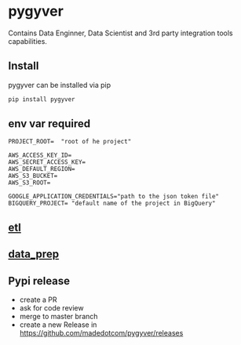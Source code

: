 #  pygyver

Contains Data Enginner, Data Scientist and 3rd party integration tools capabilities.

## Install
pygyver can be installed via pip

```python 
pip install pygyver
```


## env var required

```
PROJECT_ROOT=  "root of he project"

AWS_ACCESS_KEY_ID=
AWS_SECRET_ACCESS_KEY=
AWS_DEFAULT_REGION=
AWS_S3_BUCKET=
AWS_S3_ROOT=

GOOGLE_APPLICATION_CREDENTIALS="path to the json token file"
BIGQUERY_PROJECT= "default name of the project in BigQuery"

```

## [etl](../master/pygyver/etl/README.md)

## [data_prep](../master/pygyver/data_prep/README.md)


## Pypi release

- create a PR
- ask for code review
- merge to master branch
- create a new Release in https://github.com/madedotcom/pygyver/releases

